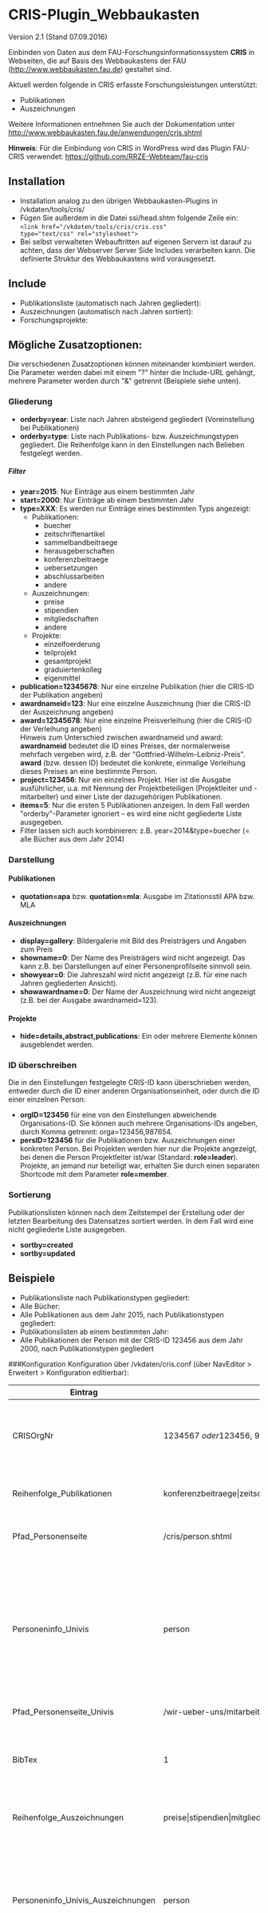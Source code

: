 CRIS-Plugin_Webbaukasten
========================

Version 2.1 (Stand 07.09.2016)

Einbinden von Daten aus dem FAU-Forschungsinformationssystem <b>CRIS</b> in Webseiten, die auf Basis des Webbaukastens der FAU (http://www.webbaukasten.fau.de) gestaltet sind. 

Aktuell werden folgende in CRIS erfasste Forschungsleistungen unterstützt:
- Publikationen
- Auszeichnungen

Weitere Informationen entnehmen Sie auch der Dokumentation unter http://www.webbaukasten.fau.de/anwendungen/cris.shtml 

<b>Hinweis</b>: Für die Einbindung von CRIS in WordPress wird das Plugin FAU-CRIS verwendet: https://github.com/RRZE-Webteam/fau-cris 


## Installation
- Installation analog zu den übrigen Webbaukasten-Plugins in /vkdaten/tools/cris/
- Fügen Sie außerdem in die Datei ssi/head.shtm folgende Zeile ein:<br />
  <code>&lt;link href="/vkdaten/tools/cris/cris.css" type="text/css" rel="stylesheet"&gt;</code>
- Bei selbst verwalteten Webauftritten auf eigenen Servern ist darauf zu achten, dass der Webserver Server Side Includes verarbeiten kann. Die definierte Struktur des Webbaukastens wird vorausgesetzt.  

## Include
- Publikationsliste (automatisch nach Jahren gegliedert):<br />
  <code><!--#include virtual="/vkdaten/tools/cris/cris.php?show=publications" --></code>
- Auszeichnungen (automatisch nach Jahren sortiert):<br />
  <code><!--#include virtual="/vkdaten/tools/cris/cris.php?show=awards" --></code>
- Forschungsprojekte:<br />
  <code><!--#include virtual="/vkdaten/tools/cris/cris.php?show=projects" --></code>

## Mögliche Zusatzoptionen:
Die verschiedenen Zusatzoptionen können miteinander kombiniert werden. Die Parameter werden dabei mit einem "?" hinter die Include-URL gehängt, mehrere Parameter werden durch "&" getrennt (Beispiele siehe unten).

### Gliederung
- <b>orderby=year</b>: Liste nach Jahren absteigend gegliedert (Voreinstellung bei Publikationen)
- <b>orderby=type</b>: Liste nach Publikations- bzw. Auszeichnungstypen gegliedert. Die Reihenfolge kann in den Einstellungen nach Belieben festgelegt werden.

##### Filter
- <b>year=2015</b>: Nur Einträge aus einem bestimmten Jahr
- <b>start=2000</b>: Nur Einträge ab einem bestimmten Jahr
- <b>type=XXX</b>: Es werden nur Einträge eines bestimmten Typs angezeigt:
	- Publikationen:
		- buecher
		- zeitschriftenartikel
		- sammelbandbeitraege
		- herausgeberschaften
		- konferenzbeitraege
		- uebersetzungen
		- abschlussarbeiten
		- andere
	- Auszeichnungen:
		- preise
		- stipendien
		- mitgliedschaften
		- andere
	- Projekte:
		- einzelfoerderung
		- teilprojekt
		- gesamtprojekt
		- graduiertenkolleg
		- eigenmittel
- <b>publication=12345678</b>: Nur eine einzelne Publikation (hier die CRIS-ID der Publikation angeben)
- <b>awardnameid=123</b>: Nur eine einzelne Auszeichnung (hier die CRIS-ID der Auszeichnung angeben)
- <b>award=12345678</b>: Nur eine einzelne Preisverleihung (hier die CRIS-ID der Verleihung angeben)<br>
  Hinweis zum Unterschied zwischen awardnameid und award: <b>awardnameid</b> bedeutet die ID eines Preises, der normalerweise mehrfach vergeben wird, z.B. der "Gottfried-Wilhelm-Leibniz-Preis". <b>award</b> (bzw. dessen ID) bedeutet die konkrete, einmalige Verleihung dieses Preises an eine bestimmte Person.
- <b>project=123456</b>: Nur ein einzelnes Projekt. Hier ist die Ausgabe ausführlicher, u.a. mit Nennung der Projektbeteiligen (Projektleiter und -mitarbeiter) und einer Liste der dazugehörigen Publikationen.
- <b>items=5</b>: Nur die ersten 5 Publikationen anzeigen. In dem Fall werden "orderby"-Parameter ignoriert – es wird eine nicht gegliederte Liste ausgegeben.
- Filter lassen sich auch kombinieren: z.B. year=2014&type=buecher (= alle Bücher aus dem Jahr 2014)

### Darstellung

#### Publikationen
- <b>quotation=apa</b> bzw. <b>quotation=mla</b>: Ausgabe im Zitationsstil APA bzw. MLA

#### Auszeichnungen
- <b>display=gallery</b>: Bildergalerie mit Bild des Preisträgers und Angaben zum Preis
- <b>showname=0</b>: Der Name des Preisträgers wird nicht angezeigt. Das kann z.B. bei Darstellungen auf einer Personenprofilseite sinnvoll sein.
- <b>showyear=0</b>: Die Jahreszahl wird nicht angezeigt (z.B. für eine nach Jahren gegliederten Ansicht).
- <b>showawardname=0</b>: Der Name der Auszeichnung wird nicht angezeigt (z.B. bei der Ausgabe awardnameid=123).

#### Projekte
- <b>hide=details,abstract,publications</b>: Ein oder mehrere Elemente können ausgeblendet werden.

### ID überschreiben
Die in den Einstellungen festgelegte CRIS-ID kann überschrieben werden, entweder durch die ID einer anderen Organisationseinheit, oder durch die ID einer einzelnen Person:
- <b>orgID=123456</b> für eine von den Einstellungen abweichende Organisations-ID. Sie können auch mehrere Organisations-IDs angeben, durch Komma getrennt: orga=123456,987654.
- <b>persID=123456</b> für die Publikationen bzw. Auszeichnungen einer konkreten Person. Bei Projekten werden hier nur die Projekte angezeigt, bei denen die Person Projektleiter ist/war (Standard: <b>role=leader</b>). Projekte, an jemand nur beteiligt war, erhalten Sie durch einen separaten Shortcode mit dem Parameter <b>role=member</b>.

### Sortierung
Publikationslisten können nach dem Zeitstempel der Erstellung oder der letzten Bearbeitung des Datensatzes sortiert werden. In dem Fall wird eine nicht gegliederte Liste ausgegeben.
- <b>sortby=created</b>
- <b>sortby=updated</b>

## Beispiele
- Publikationsliste nach Publikationstypen gegliedert:<br />
  <code><!--#include virtual="/vkdaten/tools/cris/publikationsliste.php?orderby=type" --></code>
- Alle Bücher: <br />
  <code><!--#include virtual="/vkdaten/tools/cris/publikationsliste.php?type=buecher" --></code>
- Alle Publikationen aus dem Jahr 2015, nach Publikationstypen gegliedert:<br />
  <code><!--#include virtual="/vkdaten/tools/cris/publikationsliste.php?year=2015&orderby=type" --></code>
- Publikationslisten ab einem bestimmten Jahr:<br />
  <code><!--#include virtual="/vkdaten/tools/cris/publikationsliste.php/start=2000" --></code>
- Alle Publikationen der Person mit der CRIS-ID 123456 aus dem Jahr 2000, nach Publikationstypen gegliedert
  <code><!--#include virtual="/vkdaten/tools/cris/publikationsliste.php?person=123456&year=2000&orderby=pubtype" --></code>

###Konfiguration
Konfiguration über /vkdaten/cris.conf (über NavEditor > Erweitert > Konfiguration editierbar):<br />

Eintrag | Beispiel | Erklärung |
| ------------- | ------------- | ------------- |
CRISOrgNr | 1234567 <em>oder</em>123456, 987654 | CRIS-Organisationsnummer. Sie können auch mehrere Organisations-IDs angeben, durch Komma getrennt. |
Reihenfolge_Publikationen | konferenzbeitraege&#124;zeitschriftenartikel&#124;buecher&#124;sammelbandbeitraege&#124;uebersetzungen&#124;herausgeberschaften&#124;abschlussarbeiten&#124;andere | Reihenfolge, wenn die Publikationsliste nach Publikationstypen gegliedert werden soll|
Pfad_Personenseite | /cris/person.shtml | für Links von Publikations- und Mitarbeiterlisten auf Personen-Detailseite |
Personeninfo_Univis | person | Autoren in Publikationslisten verlinken?<br />person = Link zur UnivIS-Personenseite auf diesem Webauftritt (UnivIS-Plugin muss installiert und eingerichtet sein)<br />cris = Link zur Personenseite auf cris.fau.de<br />none = keinen Link setzen |
Pfad_Personenseite_Univis | /wir-ueber-uns/mitarbeiter/mitarbeiter.shtml | Pfad zur UnivIS-Personenseite |
BibTex | 1 | Soll unter den einzelnen Publikationen ein Link zum BibTex-Export der Publikationsdaten angezeigt werden? 1=ja, 0=nein.|
Reihenfolge_Auszeichnungen | preise&#124;stipendien&#124;mitgliedschaften&#124;andere | Reihenfolge, wenn die Auszeichnungen nach Typen gegliedert werden sollen|
Personeninfo_Univis_Auszeichnungen | person | Preisträger verlinken?<br />person = Link zur UnivIS-Personenseite auf diesem Webauftritt (UnivIS-Plugin muss installiert und eingerichtet sein)<br />cris = Link zur Personenseite auf cris.fau.de<br />none = keinen Link setzen |
Sprache | de | Sprache z.B. der Publikationstypen. Bislang verfügbar: de und en.|
Cache_Zeit | 43200 | Wie lange sollen die Seiten im Cache zwischengespeichert werden? Angabe in Sekunden: 43200 Sek. = 12 Std.|
